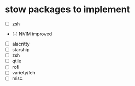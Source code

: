 # stow packages to implement
- [ ] zsh
- [-] NVIM improved
- [ ] alacritty
- [ ] starship
- [ ] zsh
- [ ] qtile
- [ ] rofi
- [ ] variety/feh
- [ ] misc
